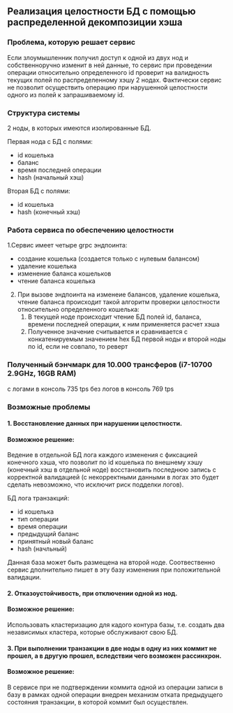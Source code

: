 ## Реализация целостности БД с помощью распределенной декомпозиции хэша

### Проблема, которую решает сервис
Если злоумышленник получил доступ к одной из двух нод и собственноручно изменит в ней данные, то сервис при проведении операции относительно определенного id проверит на валидность текущих полей по распределенному хэшу 2 нодах. Фактически сервис не позволит осуществить операцию при нарушенной целостности одного из полей к запрашиваемому id.

### Структура системы
2 ноды, в которых имеются изолированные БД.

Первая нода с БД с полями:
- id кошелька 
- баланс
- время последней операции
- hash (начальный хэш)

Вторая БД с полями:
- id кошелька
- hash (конечный хэш)

### Работа сервиса по обеспечению целостности
1.Сервис имеет четыре grpc эндпоинта:
- создание кошелька (создается только с нулевым балансом)
- удаление кошелька
- изменение баланса кошельков
- чтение баланса кошелька
2. При вызове эндпоинта на изменеие балансов, удаление кошелька, чтение баланса происходит такой алгоритм проверки целостности относительно определенного кошелька:
   1. В текущей ноде происходит чтение БД полей id, баланса, времени последней операции, к ним применяется расчет хэша
   2. Полученное значение считывается и сравнивается с конкатенируемым значением hex БД первой ноды и второй ноды по id, если не совпало, то реверт

### Полученный бэнчмарк для 10.000 трансферов (i7-10700 2.9GHz, 16GB RAM)
с логами в консоль 735 tps
без логов в консоль 769 tps

### Возможные проблемы
#### 1. Восстановление данных при нарушении целостности.
#### Возможное решение:
Ведение в отдельной БД лога каждого изменения с фиксацией конечного хэша, что позволит по id кошелька по внешнему хэшу (конечный хэш в отдельной ноде) 
восстановить последнюю запись с корректной валидацией (с некорректными данными в логах это будет сделать невозможно, что исключит риск подделки логов).

БД лога транзакций:
- id кошелька
- тип операции
- время операции
- предыдущий баланс
- принятный новый баланс
- hash (начльный)

Данная база может быть размещена на второй ноде. Соотвественно сервис дполнительно пишет в эту базу изменения при положительной валидации.

#### 2. Отказоустойчивость, при отключении одной из нод.
#### Возможное решение:
Использовать кластеризацию для кадого контура базы, т.е. создать два независимых кластера, которые обслуживают свою БД.

#### 3. При выполнении транзакции в две ноды в одну из них коммит не прошел, а в другую прошел, вследствии чего возможен рассинхрон.
#### Возможное решение:
В сервисе при не подтверждении коммита одной из операции записи в базу в рамках одной операции внедрен механизм отката предыдущего состояния транзакции, в которой коммит был осуществлен.

